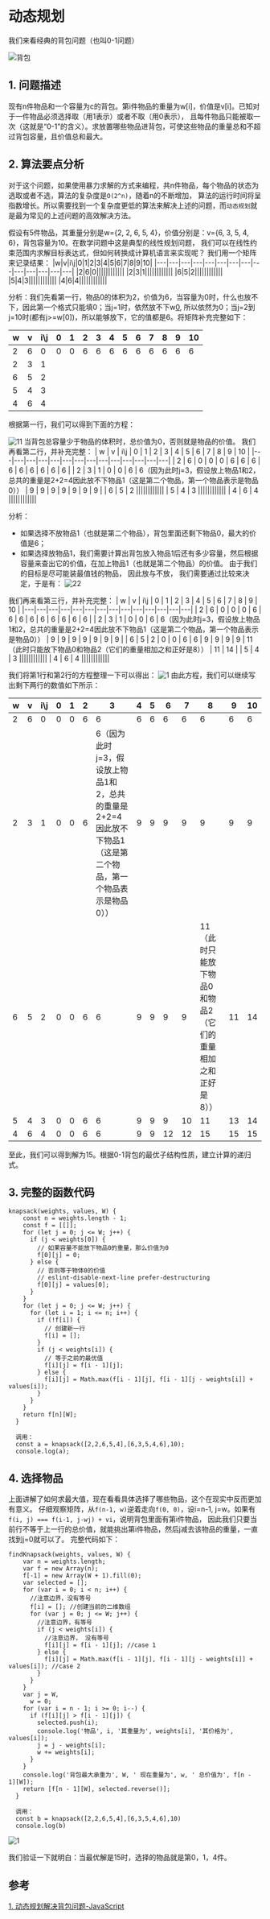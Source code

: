 # 动态规划

我们来看经典的背包问题（也叫0-1问题）

![背包](https://user-images.githubusercontent.com/82437559/117530981-bd7e4100-b012-11eb-85d6-25b4c7093265.png)


## 1. 问题描述 

现有n件物品和一个容量为c的背包。第i件物品的重量为w[i]，价值是v[i]。已知对于一件物品必须选择取（用1表示）或者不取（用0表示），
且每件物品只能被取一次（这就是“0-1”的含义）。求放置哪些物品进背包，可使这些物品的重量总和不超过背包容量，且价值总和最大。

## 2. 算法要点分析

对于这个问题，如果使用暴力求解的方式来编程，共n件物品，每个物品的状态为选取或者不选，算法的复杂度是`O(2^n)`，随着n的不断增加，
算法的运行时间将呈指数增长。所以需要找到一个复杂度更低的算法来解决上述的问题，而`动态规划`就是最为常见的上述问题的高效解决方法。

假设有5件物品，其重量分别是w={2, 2, 6, 5, 4}，价值分别是：v={6, 3, 5, 4, 6}，背包容量为10。在数学问题中这是典型的线性规划问题，
我们可以在线性约束范围内求解目标表达式，但如何转换成计算机语言来实现呢？
我们用一个矩阵来记录结果：
|w|v|i\j|0|1|2|3|4|5|6|7|8|9|10|
|---|---|---|---|---|---|---|---|---|---|---|---|---|---|
|2|6|0||||||||||||
|2|3|1||||||||||||
|6|5|2||||||||||||
|5|4|3||||||||||||
|4|6|4||||||||||||

分析：我们先看第一行，物品0的体积为2，价值为6，当容量为0时，什么也放不下，因此第一个格式只能填0；当j=1时，依然放不下w[0](w[0]=2),
所以依然为0；当j=2到j=10时(都有j>=w[0])，所以能够放下，它的值都是6。将矩阵补充完整如下：

|w|v|i\j|0|1|2|3|4|5|6|7|8|9|10|
|---|---|---|---|---|---|---|---|---|---|---|---|---|---|
|2|6|0|0|0|6|6|6|6|6|6|6|6|6|
|2|3|1||||||||||||
|6|5|2||||||||||||
|5|4|3||||||||||||
|4|6|4||||||||||||

根据第一行，我们可以得到下面的方程：

![11](https://user-images.githubusercontent.com/82437559/117532654-1e117c00-b01b-11eb-8a04-f95b72844bc2.png)
当背包总容量少于物品的体积时，总价值为0，否则就是物品的价值。
我们再看第二行，并补充完整：
| w | v | i\j | 0 | 1 | 2 | 3 | 4 | 5 | 6 | 7 | 8 | 9 | 10 |
|---|---|---|---|---|---|---|---|---|---|---|---|---|---|
| 2 | 6 | 0 | 0 | 0 | 6 | 6 | 6 | 6 | 6 | 6 | 6 | 6 | 6 |
| 2 | 3 | 1 | 0 | 0 | 6 | 6（因为此时j=3，假设放上物品1和2，总共的重量是2+2=4因此放不下物品1（这是第二个物品，第一个物品表示是物品0）） | 9 | 9 | 9 | 9 | 9 | 9 | 9 |
| 6 | 5 | 2 ||||||||||||
| 5 | 4 | 3 ||||||||||||
| 4 | 6 | 4 ||||||||||||

分析：
- 如果选择不放物品1（也就是第二个物品），背包里面还剩下物品0，最大的价值是6；
- 如果选择放物品1，我们需要计算出背包放入物品1后还有多少容量，然后根据容量来查出它的价值，在加上物品1（也就是第二个物品）的价值。
由于我们的目标是尽可能装最值钱的物品， 因此放与不放， 我们需要通过比较来决定，于是有：
![22](https://user-images.githubusercontent.com/82437559/117532959-96c50800-b01c-11eb-9161-3ea88cbbb01a.png)

我们再来看第三行，并补充完整：
| w | v | i\j | 0 | 1 | 2 | 3 | 4 | 5 | 6 | 7 | 8 | 9 | 10 |
|---|---|---|---|---|---|---|---|---|---|---|---|---|---|
| 2 | 6 | 0 | 0 | 0 | 6 | 6 | 6 | 6 | 6 | 6 | 6 | 6 | 6 |
| 2 | 3 | 1 | 0 | 0 | 6 | 6（因为此时j=3，假设放上物品1和2，总共的重量是2+2=4因此放不下物品1（这是第二个物品，第一个物品表示是物品0）） | 9 | 9 | 9 | 9 | 9 | 9 | 9 |
| 6 | 5 | 2 | 0 | 0 | 6 | 6 | 9 | 9 | 9 | 9 | 11（此时只能放下物品0和物品2（它们的重量相加之和正好是8）） | 11 | 14 |
| 5 | 4 | 3 ||||||||||||
| 4 | 6 | 4 ||||||||||||

我们将第1行和第2行的方程整理一下可以得出：
![1](https://user-images.githubusercontent.com/82437559/117533090-5dd96300-b01d-11eb-8710-3cd8e3d78f4a.png)
由此方程，我们可以继续写出剩下两行的数值如下所示：

| w | v | i\j | 0 | 1 | 2 | 3 | 4 | 5 | 6 | 7 | 8 | 9 | 10 |
|---|---|---|---|---|---|---|---|---|---|---|---|---|---|
| 2 | 6 | 0 | 0 | 0 | 6 | 6 | 6 | 6 | 6 | 6 | 6 | 6 | 6 |
| 2 | 3 | 1 | 0 | 0 | 6 | 6（因为此时j=3，假设放上物品1和2，总共的重量是2+2=4因此放不下物品1（这是第二个物品，第一个物品表示是物品0）） | 9 | 9 | 9 | 9 | 9 | 9 | 9 |
| 6 | 5 | 2 | 0 | 0 | 6 | 6 | 9 | 9 | 9 | 9 | 11（此时只能放下物品0和物品2（它们的重量相加之和正好是8）） | 11 | 14 |
| 5 | 4 | 3 | 0 | 0 | 6 | 6 | 9 | 9 | 9 | 10 | 11 | 13 | 14 |
| 4 | 6 | 4 | 0 | 0 | 6 | 6 | 9 | 9 | 12 | 12 | 15 | 15 | 15 |

至此，我们可以得到解为15。根据0-1背包的最优子结构性质，建立计算的递归式。

## 3. 完整的函数代码

```
knapsack(weights, values, W) {
    const n = weights.length - 1;
    const f = [[]];
    for (let j = 0; j <= W; j++) {
      if (j < weights[0]) {
        // 如果容量不能放下物品0的重量，那么价值为0
        f[0][j] = 0;
      } else {
        // 否则等于物体0的价值
        // eslint-disable-next-line prefer-destructuring
        f[0][j] = values[0];
      }
    }
    for (let j = 0; j <= W; j++) {
      for (let i = 1; i <= n; i++) {
        if (!f[i]) {
          // 创建新一行
          f[i] = [];
        }
        if (j < weights[i]) {
          // 等于之前的最优值
          f[i][j] = f[i - 1][j];
        } else {
          f[i][j] = Math.max(f[i - 1][j], f[i - 1][j - weights[i]] + values[i]);
        }
      }
    }
    return f[n][W];
  }
  
  调用：
  const a = knapsack([2,2,6,5,4],[6,3,5,4,6],10);
  console.log(a);
```

## 4. 选择物品

上面讲解了如何求最大值，现在看看具体选择了哪些物品，这个在现实中反而更加有意义。
仔细观察矩阵，从`f(n-1, w)`逆着走向`f(0, 0)`，设i=n-1, j=w。如果有`f(i, j) === f(i-1, j-wj) + vi`，说明背包里面有第i件物品，
因此我们只要当前行不等于上一行的总价值，就能挑出第i件物品，然后j减去该物品的重量，一直找到j=0就可以了。
完整代码如下：
```
findKnapsack(weights, values, W) {
    var n = weights.length;
    var f = new Array(n);
    f[-1] = new Array(W + 1).fill(0);
    var selected = [];
    for (var i = 0; i < n; i++) {
      //注意边界，没有等号
      f[i] = []; //创建当前的二维数组
      for (var j = 0; j <= W; j++) {
        //注意边界，有等号
        if (j < weights[i]) {
          //注意边界， 没有等号
          f[i][j] = f[i - 1][j]; //case 1
        } else {
          f[i][j] = Math.max(f[i - 1][j], f[i - 1][j - weights[i]] + values[i]); //case 2
        }
      }
    }
    var j = W,
      w = 0;
    for (var i = n - 1; i >= 0; i--) {
      if (f[i][j] > f[i - 1][j]) {
        selected.push(i);
        console.log('物品', i, '其重量为', weights[i], '其价格为', values[i]);
        j = j - weights[i];
        w += weights[i];
      }
    }
    console.log('背包最大承重为', W, ' 现在重量为', w, ' 总价值为', f[n - 1][W]);
    return [f[n - 1][W], selected.reverse()];
  }

  调用：
  const b = knapsack([2,2,6,5,4],[6,3,5,4,6],10)
  console.log(b)
```
![1](https://user-images.githubusercontent.com/82437559/117534930-11465580-b026-11eb-99e1-38e52059acd0.png)

我们验证一下就明白：当最优解是15时，选择的物品就是第0，1，4件。







## 参考

[1. 动态规划解决背包问题-JavaScript](https://segmentfault.com/a/1190000012829866)




